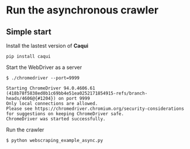 # Run the asynchronous crawler
## Simple start
Install the lastest version of **Caqui**

```
pip install caqui
```
Start the WebDriver as a server
```
$ ./chromedriver --port=9999

Starting ChromeDriver 94.0.4606.61 (418b78f5838ed0b1c69bb4e51ea0252171854915-refs/branch-heads/4606@{#1204}) on port 9999
Only local connections are allowed.
Please see https://chromedriver.chromium.org/security-considerations for suggestions on keeping ChromeDriver safe.
ChromeDriver was started successfully.
```
Run the crawler
```
$ python webscraping_example_async.py
```